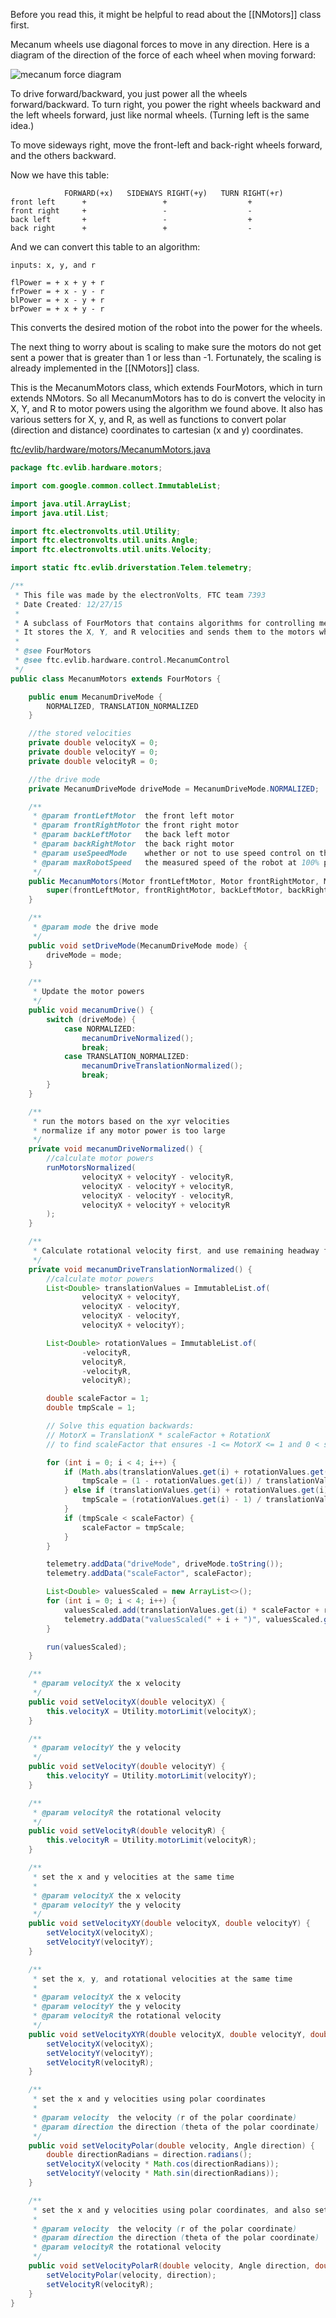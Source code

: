 Before you read this, it might be helpful to read about the [[NMotors]] class first.

Mecanum wheels use diagonal forces to move in any direction. Here is a diagram of the direction of the force of each wheel when moving forward:

![mecanum force diagram](https://github.com/FTC7393/EVLib/blob/master/images/mecanum.png?raw=true)

To drive forward/backward, you just power all the wheels forward/backward.
To turn right, you power the right wheels backward and the left wheels forward, just like normal wheels.
(Turning left is the same idea.)

To move sideways right, move the front-left and back-right wheels forward, and the others backward.

Now we have this table:
```
            FORWARD(+x)   SIDEWAYS RIGHT(+y)   TURN RIGHT(+r)
front left      +                 +                  +
front right     +                 -                  -
back left       +                 -                  +
back right      +                 +                  -
```

And we can convert this table to an algorithm:

```
inputs: x, y, and r

flPower = + x + y + r
frPower = + x - y - r
blPower = + x - y + r
brPower = + x + y - r
```

This converts the desired motion of the robot into the power for the wheels.

The next thing to worry about is scaling to make sure the motors do not get sent a power that is greater than 1 or less than -1. Fortunately, the scaling is already implemented in the [[NMotors]] class.

This is the MecanumMotors class, which extends FourMotors, which in turn extends NMotors. So all MecanumMotors has to do is convert the velocity in X, Y, and R to motor powers using the algorithm we found above. It also has various setters for X, y, and R, as well as functions to convert polar (direction and distance) coordinates to cartesian (x and y) coordinates.

[ftc/evlib/hardware/motors/MecanumMotors.java](https://github.com/FTC7393/EVLib/blob/master/EVLib/src/main/java/ftc/evlib/hardware/motors/MecanumMotors.java)
```java
package ftc.evlib.hardware.motors;

import com.google.common.collect.ImmutableList;

import java.util.ArrayList;
import java.util.List;

import ftc.electronvolts.util.Utility;
import ftc.electronvolts.util.units.Angle;
import ftc.electronvolts.util.units.Velocity;

import static ftc.evlib.driverstation.Telem.telemetry;

/**
 * This file was made by the electronVolts, FTC team 7393
 * Date Created: 12/27/15
 *
 * A subclass of FourMotors that contains algorithms for controlling mecanum wheels.
 * It stores the X, Y, and R velocities and sends them to the motors when it is updated.
 *
 * @see FourMotors
 * @see ftc.evlib.hardware.control.MecanumControl
 */
public class MecanumMotors extends FourMotors {

    public enum MecanumDriveMode {
        NORMALIZED, TRANSLATION_NORMALIZED
    }

    //the stored velocities
    private double velocityX = 0;
    private double velocityY = 0;
    private double velocityR = 0;

    //the drive mode
    private MecanumDriveMode driveMode = MecanumDriveMode.NORMALIZED;

    /**
     * @param frontLeftMotor  the front left motor
     * @param frontRightMotor the front right motor
     * @param backLeftMotor   the back left motor
     * @param backRightMotor  the back right motor
     * @param useSpeedMode    whether or not to use speed control on the motors
     * @param maxRobotSpeed   the measured speed of the robot at 100% power
     */
    public MecanumMotors(Motor frontLeftMotor, Motor frontRightMotor, Motor backLeftMotor, Motor backRightMotor, boolean useSpeedMode, Velocity maxRobotSpeed) {
        super(frontLeftMotor, frontRightMotor, backLeftMotor, backRightMotor, useSpeedMode, maxRobotSpeed);
    }

    /**
     * @param mode the drive mode
     */
    public void setDriveMode(MecanumDriveMode mode) {
        driveMode = mode;
    }

    /**
     * Update the motor powers
     */
    public void mecanumDrive() {
        switch (driveMode) {
            case NORMALIZED:
                mecanumDriveNormalized();
                break;
            case TRANSLATION_NORMALIZED:
                mecanumDriveTranslationNormalized();
                break;
        }
    }

    /**
     * run the motors based on the xyr velocities
     * normalize if any motor power is too large
     */
    private void mecanumDriveNormalized() {
        //calculate motor powers
        runMotorsNormalized(
                velocityX + velocityY - velocityR,
                velocityX - velocityY + velocityR,
                velocityX - velocityY - velocityR,
                velocityX + velocityY + velocityR
        );
    }

    /**
     * Calculate rotational velocity first, and use remaining headway for translation.
     */
    private void mecanumDriveTranslationNormalized() {
        //calculate motor powers
        List<Double> translationValues = ImmutableList.of(
                velocityX + velocityY,
                velocityX - velocityY,
                velocityX - velocityY,
                velocityX + velocityY);

        List<Double> rotationValues = ImmutableList.of(
                -velocityR,
                velocityR,
                -velocityR,
                velocityR);

        double scaleFactor = 1;
        double tmpScale = 1;

        // Solve this equation backwards:
        // MotorX = TranslationX * scaleFactor + RotationX
        // to find scaleFactor that ensures -1 <= MotorX <= 1 and 0 < scaleFactor <= 1

        for (int i = 0; i < 4; i++) {
            if (Math.abs(translationValues.get(i) + rotationValues.get(i)) > 1) {
                tmpScale = (1 - rotationValues.get(i)) / translationValues.get(i);
            } else if (translationValues.get(i) + rotationValues.get(i) < -1) {
                tmpScale = (rotationValues.get(i) - 1) / translationValues.get(i);
            }
            if (tmpScale < scaleFactor) {
                scaleFactor = tmpScale;
            }
        }

        telemetry.addData("driveMode", driveMode.toString());
        telemetry.addData("scaleFactor", scaleFactor);

        List<Double> valuesScaled = new ArrayList<>();
        for (int i = 0; i < 4; i++) {
            valuesScaled.add(translationValues.get(i) * scaleFactor + rotationValues.get(i));
            telemetry.addData("valuesScaled(" + i + ")", valuesScaled.get(i));
        }

        run(valuesScaled);
    }

    /**
     * @param velocityX the x velocity
     */
    public void setVelocityX(double velocityX) {
        this.velocityX = Utility.motorLimit(velocityX);
    }

    /**
     * @param velocityY the y velocity
     */
    public void setVelocityY(double velocityY) {
        this.velocityY = Utility.motorLimit(velocityY);
    }

    /**
     * @param velocityR the rotational velocity
     */
    public void setVelocityR(double velocityR) {
        this.velocityR = Utility.motorLimit(velocityR);
    }

    /**
     * set the x and y velocities at the same time
     *
     * @param velocityX the x velocity
     * @param velocityY the y velocity
     */
    public void setVelocityXY(double velocityX, double velocityY) {
        setVelocityX(velocityX);
        setVelocityY(velocityY);
    }

    /**
     * set the x, y, and rotational velocities at the same time
     *
     * @param velocityX the x velocity
     * @param velocityY the y velocity
     * @param velocityR the rotational velocity
     */
    public void setVelocityXYR(double velocityX, double velocityY, double velocityR) {
        setVelocityX(velocityX);
        setVelocityY(velocityY);
        setVelocityR(velocityR);
    }

    /**
     * set the x and y velocities using polar coordinates
     *
     * @param velocity  the velocity (r of the polar coordinate)
     * @param direction the direction (theta of the polar coordinate)
     */
    public void setVelocityPolar(double velocity, Angle direction) {
        double directionRadians = direction.radians();
        setVelocityX(velocity * Math.cos(directionRadians));
        setVelocityY(velocity * Math.sin(directionRadians));
    }

    /**
     * set the x and y velocities using polar coordinates, and also set the rotational velocity
     *
     * @param velocity  the velocity (r of the polar coordinate)
     * @param direction the direction (theta of the polar coordinate)
     * @param velocityR the rotational velocity
     */
    public void setVelocityPolarR(double velocity, Angle direction, double velocityR) {
        setVelocityPolar(velocity, direction);
        setVelocityR(velocityR);
    }
}
```